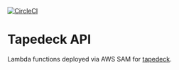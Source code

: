 [![CircleCI](https://circleci.com/gh/jrnewton/tapedeck-api.svg?style=svg)](https://circleci.com/gh/jrnewton/tapedeck-api)

# Tapedeck API

Lambda functions deployed via AWS SAM for [tapedeck](https://github.com/jrnewton/tapedeck).

